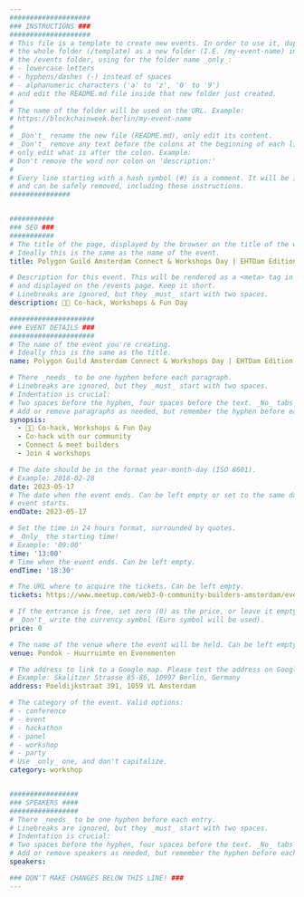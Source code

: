 ```yaml
---
####################
### INSTRUCTIONS ###
####################
# This file is a template to create new events. In order to use it, duplicate
# the whole folder (/template) as a new folder (I.E. /my-event-name) inside of
# the /events folder, using for the folder name _only_:
# - lowercase letters
# - hyphens/dashes (-) instead of spaces
# - alphanumeric characters ('a' to 'z', '0' to '9')
# and edit the README.md file inside that new folder just created.
#
# The name of the folder will be used on the URL. Example:
# https://blockchainweek.berlin/my-event-name
#
# _Don't_ rename the new file (README.md), only edit its content.
# _Don't_ remove any text before the colons at the beginning of each line,
# only edit what is after the colon. Example:
# Don't remove the word nor colon on 'description:'
#
# Every line starting with a hash symbol (#) is a comment. It will be ignored
# and can be safely removed, including these instructions.
###############


###########
### SEO ###
###########
# The title of the page, displayed by the browser on the title of the window.
# Ideally this is the same as the name of the event.
title: Polygon Guild Amsterdam Connect & Workshops Day | EHTDam Edition

# Description for this event. This will be rendered as a <meta> tag in the HTML,
# and displayed on the /events page. Keep it short.
# Linebreaks are ignored, but they _must_ start with two spaces.
description: 🧑‍💻 Co-hack, Workshops & Fun Day

#####################
### EVENT DETAILS ###
#####################
# The name of the event you're creating.
# Ideally this is the same as the title.
name: Polygon Guild Amsterdam Connect & Workshops Day | EHTDam Edition

# There _needs_ to be one hyphen before each paragraph.
# Linebreaks are ignored, but they _must_ start with two spaces.
# Indentation is crucial:
# Two spaces before the hyphen, four spaces before the text. _No_ tabs allowed.
# Add or remove paragraphs as needed, but remember the hyphen before each entry.
synopsis:
  - 🧑‍💻 Co-hack, Workshops & Fun Day
  - Co-hack with our community 
  - Connect & meet builders 
  - Join 4 workshops

# The date should be in the format year-month-day (ISO 8601).
# Example: 2018-02-28
date: 2023-05-17
# The date when the event ends. Can be left empty or set to the same day the
# event starts.
endDate: 2023-05-17

# Set the time in 24 hours format, surrounded by quotes.
# _Only_ the starting time!
# Example: '09:00'
time: '13:00'
# Time when the event ends. Can be left empty.
endTime: '18:30'

# The URL where to acquire the tickets. Can be left empty.
tickets: https://www.meetup.com/web3-0-community-builders-amsterdam/events/293239922/

# If the entrance is free, set zero (0) as the price, or leave it empty.
# _Don't_ write the currency symbol (Euro symbol will be used).
price: 0

# The name of the venue where the event will be held. Can be left empty.
venue: Pondok - Huurruimte en Evenementen

# The address to link to a Google map. Please test the address on Google Maps.
# Example: Skalitzer Strasse 85-86, 10997 Berlin, Germany
address: Poeldijkstraat 391, 1059 VL Amsterdam

# The category of the event. Valid options:
# - conference
# - event
# - hackathon
# - panel
# - workshop
# - party
# Use _only_ one, and don't capitalize.
category: workshop


#################
### SPEAKERS ####
#################
# There _needs_ to be one hyphen before each entry.
# Linebreaks are ignored, but they _must_ start with two spaces.
# Indentation is crucial:
# Two spaces before the hyphen, four spaces before the text. _No_ tabs allowed.
# Add or remove speakers as needed, but remember the hyphen before each entry.
speakers:

### DON'T MAKE CHANGES BELOW THIS LINE! ###
---
```


<!-- ### DON'T MAKE CHANGES BELOW THIS LINE! ### -->

<Event-Content/>
